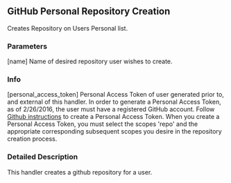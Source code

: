 ## GitHub Personal Repository Creation
  Creates Repository on Users Personal list.
### Parameters
[name]
  Name of desired repository user wishes to create.

### Info
[personal_access_token]
  Personal Access Token of user generated prior to, and external of this handler.  In order to generate a Personal Access Token,
  as of 2/26/2016, the user must have a registered GitHub account.  Follow [Github instructions](https://docs.github.com/en/authentication/keeping-your-account-and-data-secure/creating-a-personal-access-token) to create a Personal Access Token.
  When you create a Personal Access Token, you must select the scopes 'repo' and the appropriate corresponding subsequent scopes
  you desire in the repository creation process.


### Detailed Description
This handler creates a github repository for a user.  
